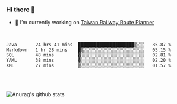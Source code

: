 ### Hi there 👋

- 🔭 I’m currently working on [Taiwan Railway Route Planner](https://github.com/Taiwan-Railway-Route-Planner)

<br/>

<!--START_SECTION:waka-->
```text
Java       24 hrs 41 mins  █████████████████████▒░░░   85.87 % 
Markdown   1 hr 28 mins    █▒░░░░░░░░░░░░░░░░░░░░░░░   05.15 % 
SQL        48 mins         ▓░░░░░░░░░░░░░░░░░░░░░░░░   02.81 % 
YAML       38 mins         ▓░░░░░░░░░░░░░░░░░░░░░░░░   02.20 % 
XML        27 mins         ▒░░░░░░░░░░░░░░░░░░░░░░░░   01.57 % 
```
<!--END_SECTION:waka-->

<br/>
<br/>

![Anurag's github stats](https://github-readme-stats.vercel.app/api?username=DepickereSven&show_icons=true&theme=tokyonight)



<!--
**DepickereSven/DepickereSven** is a ✨ _special_ ✨ repository because its `README.md` (this file) appears on your GitHub profile.

Here are some ideas to get you started:

- 🔭 I’m currently working on ...
- 🌱 I’m currently learning ...
- 👯 I’m looking to collaborate on ...
- 🤔 I’m looking for help with ...
- 💬 Ask me about ...
- 📫 How to reach me: ...
- 😄 Pronouns: ...
- ⚡ Fun fact: ...
-->
